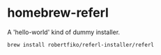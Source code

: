 # homebrew-referl
A 'hello-world' kind of dummy installer.

```
brew install robertfiko/referl-installer/referl
```
